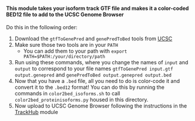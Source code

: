 #### This module takes your isoform track GTF file and makes it a color-coded BED12 file to add to the UCSC Genome Browser
Do this in the following order: <br />
1. Download the `gtfToGenePred` and `genePredToBed` tools from [UCSC](https://hgdownload.soe.ucsc.edu/admin/exe/macOSX.arm64/)
2. Make sure those two tools are in your `PATH`
   - You can add them to your path with `export PATH=$PATH:/your/directory/path`
3. Run using these commands, where you change the names of `input` and `output` to correspond to your file names `gtfToGenePred input.gtf output.genepred` and `genePredToBed output.genepred output.bed`
4. Now that you have a `.bed` file, all you need to do is color-code it and convert it to the `.bed12` format! You can do this by running the commands in `color2bed_isoforms.sh` to call `color2bed_proteinisoforms.py` housed in this directory.
5. Now upload to UCSC Genome Browser following the instructions in the [TrackHub](https://github.com/efwatts/PoGo2GenomeBrowser/tree/main/TrackHub) module

